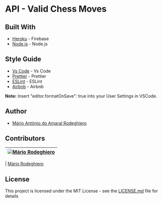 # API - Valid Chess Moves

## Built With

- [Heroku](https://firebase.google.com/) - Firebase
- [Node.js](https://nodejs.org/en/) - Node.js

## Style Guide

- [Vs Code](https://code.visualstudio.com) - Vs Code
- [Prettier](https://prettier.io) - Prettier
- [ESLint](https://eslint.org) - ESLint
- [Airbnb](https://github.com/airbnb/javascript/tree/master/react) - Airbnb

**Note:** Insert "editor.formatOnSave": true into your User Settings in VSCode.

## Author

- [Mário Antônio do Amaral Rodeghiero](https://github.com/mariorodeghiero)

## Contributors

| [![Mário Rodeghiero](https://avatars1.githubusercontent.com/u/24671133?s=88&v=4)](https://github.com/mariorodeghiero) |
| --------------------------------------------------------------------------------------------------------------------- |


| [Mário Rodeghiero](https://github.com/mariorodeghiero)

## License

This project is licensed under the MIT License - see the [LICENSE.md](LICENSE.md) file for details
